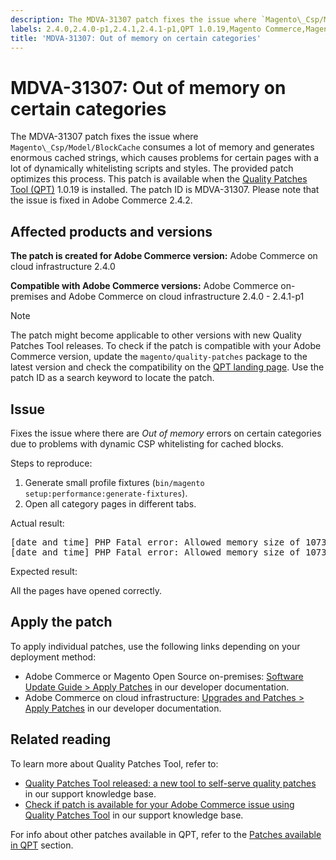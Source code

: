 ```yaml
---
description: The MDVA-31307 patch fixes the issue where `Magento\_Csp/Model/BlockCache` consumes a lot of memory and generates enormous cached strings, which causes problems for certain pages with a lot of dynamically whitelisting scripts and styles. The provided patch optimizes this process. This patch is available when the [Quality Patches Tool (QPT)](https://support.magento.com/hc/en-us/articles/360047139492) 1.0.19 is installed. The patch ID is MDVA-31307. Please note that the issue is fixed in Adobe Commerce 2.4.2.
labels: 2.4.0,2.4.0-p1,2.4.1,2.4.1-p1,QPT 1.0.19,Magento Commerce,Magento Commerce Cloud,Quality Patches Tool,PHP Fatal Error,category pages,error message,memory,support tools,cloud infrastructure,on-premises
title: 'MDVA-31307: Out of memory on certain categories'
---
```


# MDVA-31307: Out of memory on certain categories

The MDVA-31307 patch fixes the issue where `Magento\_Csp/Model/BlockCache` consumes a lot of memory and generates enormous cached strings, which causes problems for certain pages with a lot of dynamically whitelisting scripts and styles. The provided patch optimizes this process. This patch is available when the [Quality Patches Tool (QPT)](https://support.magento.com/hc/en-us/articles/360047139492) 1.0.19 is installed. The patch ID is MDVA-31307. Please note that the issue is fixed in Adobe Commerce 2.4.2.

## Affected products and versions

 **The patch is created for Adobe Commerce version:** Adobe Commerce on cloud infrastructure 2.4.0

 **Compatible with Adobe Commerce versions:** Adobe Commerce on-premises and Adobe Commerce on cloud infrastructure 2.4.0 - 2.4.1-p1

 >[!NOTE]
 >
>The patch might become applicable to other versions with new Quality Patches Tool releases. To check if the patch is compatible with your Adobe Commerce version, update the `magento/quality-patches` package to the latest version and check the compatibility on the [QPT landing page](https://devdocs.magento.com/quality-patches/tool.html#patch-grid). Use the patch ID as a search keyword to locate the patch.

## Issue

Fixes the issue where there are *Out of memory* errors on certain categories due to problems with dynamic CSP whitelisting for cached blocks.

 <span class="wysiwyg-underline">Steps to reproduce:</span>

1. Generate small profile fixtures (`bin/magento setup:performance:generate-fixtures`).
1. Open all category pages in different tabs.

 <span class="wysiwyg-underline">Actual result:</span>

<pre>[date and time] PHP Fatal error: Allowed memory size of 1073741824 bytes exhausted (tried to allocate 90112 bytes) in Unknown on line 0
[date and time] PHP Fatal error: Allowed memory size of 1073741824 bytes exhausted (tried to allocate 33554440 bytes) in /app/<project id>/vendor/magento/module-csp/Model/Collector/DynamicCollector.php on line 31</pre>

 <span class="wysiwyg-underline">Expected result:</span>

All the pages have opened correctly.

## Apply the patch

To apply individual patches, use the following links depending on your deployment method:

* Adobe Commerce or Magento Open Source on-premises: [Software Update Guide > Apply Patches](https://devdocs.magento.com/guides/v2.4/comp-mgr/patching/mqp.html) in our developer documentation.
* Adobe Commerce on cloud infrastructure: [Upgrades and Patches > Apply Patches](https://devdocs.magento.com/cloud/project/project-patch.html) in our developer documentation.

## Related reading

To learn more about Quality Patches Tool, refer to:

* [Quality Patches Tool released: a new tool to self-serve quality patches](https://support.magento.com/hc/en-us/articles/360047139492) in our support knowledge base.
* [Check if patch is available for your Adobe Commerce issue using Quality Patches Tool](https://support.magento.com/hc/en-us/articles/360047125252) in our support knowledge base.

For info about other patches available in QPT, refer to the [Patches available in QPT](https://support.magento.com/hc/en-us/sections/360010506631-Patches-available-in-MQP-tool-) section.